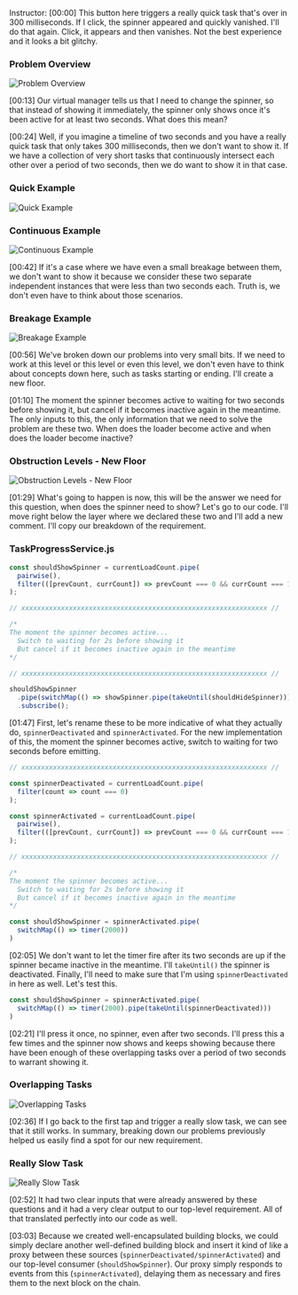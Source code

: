 Instructor: [00:00] This button here triggers a really quick task that's over in 300 milliseconds. If I click, the spinner appeared and quickly vanished. I'll do that again. Click, it appears and then vanishes. Not the best experience and it looks a bit glitchy.

### Problem Overview
![Problem Overview](https://res.cloudinary.com/dg3gyk0gu/image/upload/v1585168478/transcript-images/egghead-extend-your-reactive-logic-using-observable-like-proxies-that-delay-or-drop-events-problem-overview.jpg)

[00:13] Our virtual manager tells us that I need to change the spinner, so that instead of showing it immediately, the spinner only shows once it's been active for at least two seconds. What does this mean?

[00:24] Well, if you imagine a timeline of two seconds and you have a really quick task that only takes 300 milliseconds, then we don't want to show it. If we have a collection of very short tasks that continuously intersect each other over a period of two seconds, then we do want to show it in that case.

### Quick Example
![Quick Example](https://res.cloudinary.com/dg3gyk0gu/image/upload/v1585168489/transcript-images/egghead-extend-your-reactive-logic-using-observable-like-proxies-that-delay-or-drop-events-quick-example.jpg)

### Continuous Example
![Continuous Example](https://res.cloudinary.com/dg3gyk0gu/image/upload/v1585168488/transcript-images/egghead-extend-your-reactive-logic-using-observable-like-proxies-that-delay-or-drop-events-continuous-example.jpg)

[00:42] If it's a case where we have even a small breakage between them, we don't want to show it because we consider these two separate independent instances that were less than two seconds each. Truth is, we don't even have to think about those scenarios.

### Breakage Example
![Breakage Example](https://res.cloudinary.com/dg3gyk0gu/image/upload/v1585168491/transcript-images/egghead-extend-your-reactive-logic-using-observable-like-proxies-that-delay-or-drop-events-breakage-example.jpg)

[00:56] We've broken down our problems into very small bits. If we need to work at this level or this level or even this level, we don't even have to think about concepts down here, such as tasks starting or ending. I'll create a new floor.

[01:10] The moment the spinner becomes active to waiting for two seconds before showing it, but cancel if it becomes inactive again in the meantime. The only inputs to this, the only information that we need to solve the problem are these two. When does the loader become active and when does the loader become inactive?

### Obstruction Levels - New Floor
![Obstruction Levels - New Floor](https://res.cloudinary.com/dg3gyk0gu/image/upload/v1585168504/transcript-images/egghead-extend-your-reactive-logic-using-observable-like-proxies-that-delay-or-drop-events-new-floor.jpg)

[01:29] What's going to happen is now, this will be the answer we need for this question, when does the spinner need to show? Let's go to our code. I'll move right below the layer where we declared these two and I'll add a new comment. I'll copy our breakdown of the requirement.

### TaskProgressService.js
```js
const shouldShowSpinner = currentLoadCount.pipe(
  pairwise(),
  filter(([prevCount, currCount]) => prevCount === 0 && currCount === 1))
);

// xxxxxxxxxxxxxxxxxxxxxxxxxxxxxxxxxxxxxxxxxxxxxxxxxxxxxxxxxxxxxx //

/*
The moment the spinner becomes active...
  Switch to waiting for 2s before showing it
  But cancel if it becomes inactive again in the meantime
*/

// xxxxxxxxxxxxxxxxxxxxxxxxxxxxxxxxxxxxxxxxxxxxxxxxxxxxxxxxxxxxxx //

shouldShowSpinner
  .pipe(switchMap(() => showSpinner.pipe(takeUntil(shouldHideSpinner))))
  .subscribe();
```

[01:47] First, let's rename these to be more indicative of what they actually do, `spinnerDeactivated` and `spinnerActivated`. For the new implementation of this, the moment the spinner becomes active, switch to waiting for two seconds before emitting.

```js
// xxxxxxxxxxxxxxxxxxxxxxxxxxxxxxxxxxxxxxxxxxxxxxxxxxxxxxxxxxxxxx //

const spinnerDeactivated = currentLoadCount.pipe(
  filter(count => count === 0)
);

const spinnerActivated = currentLoadCount.pipe(
  pairwise(),
  filter(([prevCount, currCount]) => prevCount === 0 && currCount === 1))
);

// xxxxxxxxxxxxxxxxxxxxxxxxxxxxxxxxxxxxxxxxxxxxxxxxxxxxxxxxxxxxxx //

/*
The moment the spinner becomes active...
  Switch to waiting for 2s before showing it
  But cancel if it becomes inactive again in the meantime
*/

const shouldShowSpinner = spinnerActivated.pipe(
  switchMap(() => timer(2000))
)
```

[02:05] We don't want to let the timer fire after its two seconds are up if the spinner became inactive in the meantime. I'll `takeUntil()` the spinner is deactivated. Finally, I'll need to make sure that I'm using `spinnerDeactivated` in here as well. Let's test this.

```js
const shouldShowSpinner = spinnerActivated.pipe(
  switchMap(() => timer(2000).pipe(takeUntil(spinnerDeactivated)))
)
```

[02:21] I'll press it once, no spinner, even after two seconds. I'll press this a few times and the spinner now shows and keeps showing because there have been enough of these overlapping tasks over a period of two seconds to warrant showing it.

### Overlapping Tasks
![Overlapping Tasks](https://res.cloudinary.com/dg3gyk0gu/image/upload/v1585168481/transcript-images/egghead-extend-your-reactive-logic-using-observable-like-proxies-that-delay-or-drop-events-overlapping-tasks.jpg)

[02:36] If I go back to the first tap and trigger a really slow task, we can see that it still works. In summary, breaking down our problems previously helped us easily find a spot for our new requirement.

### Really Slow Task
![Really Slow Task](https://res.cloudinary.com/dg3gyk0gu/image/upload/v1585168478/transcript-images/egghead-extend-your-reactive-logic-using-observable-like-proxies-that-delay-or-drop-events-really-slow-task.jpg)

[02:52] It had two clear inputs that were already answered by these questions and it had a very clear output to our top-level requirement. All of that translated perfectly into our code as well.

[03:03] Because we created well-encapsulated building blocks, we could simply declare another well-defined building block and insert it kind of like a proxy between these sources (`spinnerDeactivated/spinnerActivated`) and our top-level consumer (`shouldShowSpinner`). Our proxy simply responds to events from this (`spinnerActivated`), delaying them as necessary and fires them to the next block on the chain.
